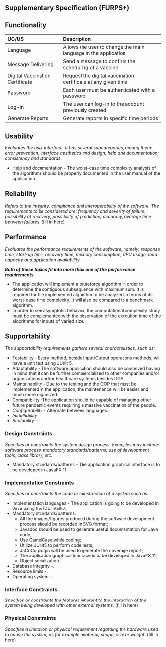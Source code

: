 ## Supplementary Specification (FURPS+)

## Functionality

| UC/US                           | Description                                                    |                   
|:--------------------------------|:---------------------------------------------------------------|
| Language                        | Allows the user to change the main language in the application |
| Message Delivering              | Send a message to confirm the scheduling of a vaccine          |
| Digital Vaccination Certificate | Request the digital vaccination certificate at any given time  |
| Password                        | Each user must be authenticated with a password                |
| Log-in                          | The user can log-in to the account previously created          |
| Generate Reports                | Generate reports in specific time periods                      |

## Usability 

_Evaluates the user interface. It has several subcategories, among them: error prevention; interface aesthetics and design; help and documentation; consistency and standards._   

* Help and documentation - The worst-case time complexity analysis of the algorithms should be properly documented in the user manual of the application.

## Reliability

_Refers to the integrity, compliance and interoperability of the software. The requirements to be considered are: frequency and severity of failure, possibility of recovery, possibility of prediction, accuracy, average time between failures._
(fill in here)

## Performance

_Evaluates the performance requirements of the software, namely: response time, start-up time, recovery time, memory consumption, CPU usage, load capacity and application availability._

_**Both of these topics fit into more than one of the performance requirements.**_
* The application will implement a bruteforce algorithm in order to determine the contiguous subsequence with maximum sum. It is required for the implemented algorithm to be analyzed in terms of its worst-case time complexity.
It will also be compared to a benchmark algorithm.
* In order to see asymptotic behavior, the computational complexity study must be complemented with the observation of the execution time of the algorithms for inputs of varied size.

## Supportability

_The supportability requirements gathers several characteristics, such as:_

* Testability - Every method, beside Input/Output operations methods,  will have a unit test using JUnit 5.
* Adaptability - The software application should also be conceived having in mind that it can be further commercialized to other companies and/or organizations and/or healthcare systems besides DGS.
* Maintainability - Due to the testing and the OOP that must be implemented in the application, the maintenance will be easier and much more organized.
* Compatibility -The application should be capable of managing other future pandemic events requiring a massive vaccination of the people.
* _Configurability_ - Alternate between languages.
* _Installability_ -.
* _Scalability_ -.

### Design Constraints

_Specifies or constraints the system design process. Examples may include: software process, mandatory standards/patterns, use of development tools, class library, etc._

* Mandatory standards/patterns - The application graphical interface is to be developed in JavaFX 11.

### Implementation Constraints

_Specifies or constraints the code or construction of a system such as:_

* Implementation languages - The application is going to be developed in Java using the IDE IntelliJ.
* Mandatory standards/patterns:
  * All the images/figures produced during the software development process should be recorded in SVG format;
  * Javadoc should be used to generate useful documentation for Java code;
  * Use CamelCase while coding;
  * Utilize JUnit5 to perform code tests;
  * JaCoCo plugin will be used to generate the coverage report;
  * The application graphical interface is to be developed in JavaFX 11;
  * Object serialization.
* Database integrity -.
* Resource limits -.
* Operating system -.

### Interface Constraints
_Specifies or constraints the features inherent to the interaction of the system being developed with other external systems._
(fill in here)

### Physical Constraints
_Specifies a limitation or physical requirement regarding the hardware used to house the system, as for example: material, shape, size or weight._
(fill in here)